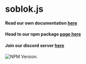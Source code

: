 # soblok.js

#### Read our own documentation [here](https://soblok.only-fan.ga/)

#### Head to our npm package [page here](https://www.npmjs.com/package/soblok)
#### Join our discord server [here](https://discord.gg/zddRvUuQ28)

![NPM Version](https://img.shields.io/npm/v/soblok.svg?style=flat-square "soblok").
